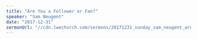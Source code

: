 ```yaml
---
title: "Are You a Follower or Fan?"
speaker: "Sam Neugent"
date: "2017-12-31"
sermonUrl: "//cdn.lwechurch.com/sermons/20171231_sunday_sam_neugent_are_you_a_follower_or_fan.mp3"
---
```

